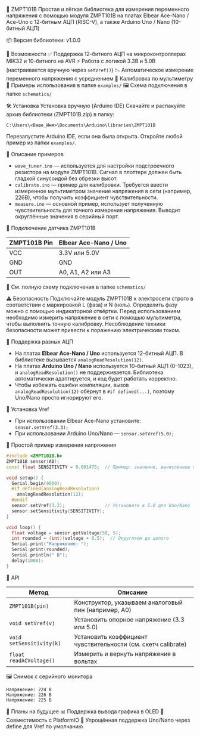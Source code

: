 🔌 ZMPT101B
Простая и лёгкая библиотека для измерения переменного напряжения с помощью модуля ZMPT101B на платах Elbear Ace-Nano / Ace-Uno с 12-битным АЦП (RISC-V), а также Arduino Uno / Nano (10-битный АЦП)

📦 Версия библиотеки: v1.0.0

📌 Возможности
✅ Поддержка 12-битного АЦП на микроконтроллерах MIK32 и 10-битного на AVR
⚡ Работа с логикой 3.3В и 5.0В (настраивается вручную через `setVref()`)
📉 Автоматическое измерение переменного напряжения с усреднением
🔧 Калибровка по мультиметру
📂 Примеры использования в папке `examples/`
🖼️ Схема подключения в папке `schematics/`

🛠️ Установка
Установка вручную (Arduino IDE)
Скачайте и распакуйте архив библиотеки (ZMPT101B.zip) в папку:

```
C:\Users\<Ваше_Имя>\Documents\Arduino\libraries\ZMPT101B
```

Перезапустите Arduino IDE, если она была открыта.
Откройте любой пример из папки `examples/`.

🧪 Описание примеров

* `wave_tuner.ino` — используется для настройки подстроечного резистора на модуле ZMPT101B. Сигнал в плоттере должен быть гладкой синусоидой без обрезки высот.
* `calibrate.ino` — пример для калибровки. Требуется ввести измеренное мультиметром значение напряжения в сети (например, 226В), чтобы получить коэффициент чувствительности.
* `measure.ino` — основной пример, использует полученную чувствительность для точного измерения напряжения. Выводит округлённые значения в серийный порт.

🔌 Подключение датчика ZMPT101B

| ZMPT101B Pin | Elbear Ace-Nano / Uno |
| ------------ | --------------------- |
| VCC          | 3.3V или 5.0V         |
| GND          | GND                   |
| OUT          | A0, A1, A2 или A3     |

📂 См. полную схему подключения в папке `schematics/`

⚠️ Безопасность
Подключайте модуль ZMPT101B к электросети строго в соответствии с маркировкой L (фаза) и N (ноль).
Определить фазу можно с помощью индикаторной отвёртки.
Перед использованием необходимо измерить напряжение в сети с помощью мультиметра, чтобы выполнить точную калибровку.
Несоблюдение техники безопасности может привести к поражению электрическим током.

🧠 Поддержка разных АЦП

* На платах **Elbear Ace-Nano / Uno** используется 12-битный АЦП. В библиотеке вызывается `analogReadResolution(12)`.
* На платах **Arduino Uno / Nano** используется 10-битный АЦП (0–1023), и `analogReadResolution()` не поддерживается. Библиотека автоматически адаптируется, и код будет работать корректно.
* Чтобы избежать ошибки компиляции, вызов `analogReadResolution(12)` обёрнут в `#if defined(...)`, поэтому Uno/Nano просто игнорируют его.

📌 Установка Vref

* При использовании Elbear Ace-Nano установите: `sensor.setVref(3.3);`
* При использовании Arduino Uno/Nano — `sensor.setVref(5.0);`

🧪 Простой пример измерения напряжения

```cpp
#include <ZMPT101B.h>
ZMPT101B sensor(A0);
const float SENSITIVITY = 0.001475;  // Пример: значение, вычисленное при калибровке

void setup() {
  Serial.begin(9600);
  #if defined(analogReadResolution)
    analogReadResolution(12);
  #endif
  sensor.setVref(3.3);               // Установите в 5.0 для Uno/Nano
  sensor.setSensitivity(SENSITIVITY);
}

void loop() {
  float voltage = sensor.getVoltage(50, 5);
  int rounded = (int)(voltage + 0.5);  // Округляем до целого
  Serial.print("Напряжение: ");
  Serial.print(rounded);
  Serial.println(" В");
  delay(1000);
}
```

📘 API

| Метод                    | Описание                                                      |
| ------------------------ | ------------------------------------------------------------- |
| `ZMPT101B(pin)`          | Конструктор, указываем аналоговый пин (например, A0)          |
| `void setVref(v)`        | Установить опорное напряжение (3.3 или 5.0)                   |
| `void setSensitivity(k)` | Установить коэффициент чувствительности (см. скетч calibrate) |
| `float readACVoltage()`  | Измерить и вернуть напряжение в вольтах                       |

🖼️ Снимок с серийного монитора

```
Напряжение: 224 В  
Напряжение: 226 В  
Напряжение: 225 В  
```

💬 Планы на будущее
📊 Поддержка вывода графика в OLED
📘 Совместимость с PlatformIO
🧩 Упрощённая поддержка Uno/Nano через define для Vref по умолчанию

